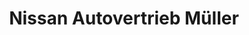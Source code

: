 ---
title: "Nissan Autovertrieb Müller"
url: /asslar/nissan-autovertrieb-mueller/
shop: Autohaus
---